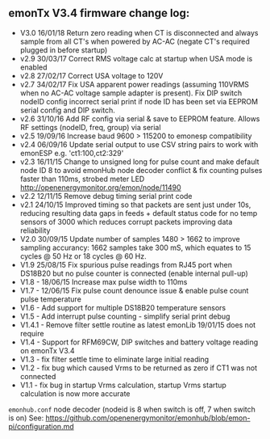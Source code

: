 ## emonTx V3.4 firmware change log:

- V3.0   16/01/18 Return zero reading when CT is disconnected and always sample from all CT's when powered by AC-AC (negate CT's required plugged in before startup)
- v2.9   30/03/17 Correct RMS voltage calc at startup when USA mode is enabled
- v2.8   27/02/17 Correct USA voltage to 120V
- v2.7   34/02/17 Fix USA apparent power readings (assuming 110VRMS when no AC-AC voltage sample adapter is present). Fix DIP switch nodeID config incorrect serial print if node ID has been set via EEPROM serial config and DIP switch.
- v2.6   31/10/16 Add RF config via serial & save to EEPROM feature. Allows RF settings (nodeID, freq, group) via serial
- v2.5   19/09/16 Increase baud 9600 > 115200 to emonesp compatibility
- v2.4   06/09/16 Update serial output to use CSV string pairs to work with emonESP e.g. 'ct1:100,ct2:329'
- v2.3   16/11/15 Change to unsigned long for pulse count and make default node ID 8 to avoid emonHub node decoder conflict & fix counting pulses faster than 110ms, strobed meter LED http://openenergymonitor.org/emon/node/11490
- v2.2   12/11/15 Remove debug timing serial print code
- v2.1   24/10/15 Improved timing so that packets are sent just under 10s, reducing resulting data gaps in feeds + default status code for no temp sensors of 3000 which reduces corrupt packets improving data reliability
- V2.0   30/09/15 Update number of samples 1480 > 1662 to improve sampling accurancy: 1662 samples take 300 mS, which equates to 15 cycles @ 50 Hz or 18 cycles @ 60 Hz.
- V1.9   25/08/15 Fix spurious pulse readings from RJ45 port when DS18B20 but no pulse counter is connected (enable internal pull-up)
- V1.8 - 18/06/15 Increase max pulse width to 110ms
- V1.7 - 12/06/15 Fix pulse count denounce issue & enable pulse count pulse temperature
- V1.6 - Add support for multiple DS18B20 temperature sensors
- V1.5 - Add interrupt pulse counting - simplify serial print debug
- V1.4.1 - Remove filter settle routine as latest emonLib 19/01/15 does not require
- V1.4 - Support for RFM69CW, DIP switches and battery voltage reading on emonTx V3.4
- V1.3 - fix filter settle time to eliminate large initial reading
- V1.2 - fix bug which caused Vrms to be returned as zero if CT1 was not connected
- V1.1 - fix bug in startup Vrms calculation, startup Vrms startup calculation is now more accurate

`emonhub.conf` node decoder (nodeid is 8 when switch is off, 7 when switch is on)
See: https://github.com/openenergymonitor/emonhub/blob/emon-pi/configuration.md
